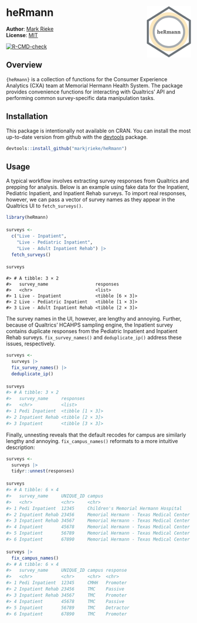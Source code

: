 
<!-- README.md is generated from README.Rmd. Please edit that file -->

# heRmann <img src="man/figures/logo.png" align="right" width="120" />

**Author**: [Mark Rieke](https://www.thedatadiary.net/about/about) <br/>
**License**:
[MIT](https://github.com/markjrieke/heRmann/blob/main/LICENSE)

<!-- badges: start -->

[![R-CMD-check](https://github.com/markjrieke/heRmann/actions/workflows/R-CMD-check.yaml/badge.svg)](https://github.com/markjrieke/heRmann/actions/workflows/R-CMD-check.yaml)
<!-- badges: end -->

## Overview

`{heRmann}` is a collection of functions for the Consumer Experience
Analytics (CXA) team at Memorial Hermann Health System. The package
provides convenience functions for interacting with Qualtrics’ API and
performing common survey-specific data manipulation tasks.

## Installation

This package is intentionally not available on CRAN. You can install the
most up-to-date version from github with the
[devtools](https://devtools.r-lib.org/) package.

``` r
devtools::install_github("markjrieke/heRmann")
```

## Usage

A typical workflow involves extracting survey responses from Qualtrics
and prepping for analysis. Below is an example using fake data for the
Inpatient, Pediatric Inpatient, and Inpatient Rehab surveys. To import
real responses, however, we can pass a vector of survey names as they
appear in the Qualtrics UI to `fetch_surveys()`.

``` r
library(heRmann)

surveys <- 
  c("Live - Inpatient",
    "Live - Pediatric Inpatient",
    "Live - Adult Inpatient Rehab") |>
  fetch_surveys()

surveys
```

    #> # A tibble: 3 × 2
    #>   survey_name                  responses       
    #>   <chr>                        <list>          
    #> 1 Live - Inpatient             <tibble [6 × 3]>
    #> 2 Live - Pediatric Inpatient   <tibble [1 × 3]>
    #> 3 Live - Adult Inpatient Rehab <tibble [2 × 3]>

The survey names in the UI, however, are lengthy and annoying. Further,
because of Qualtrics’ HCAHPS sampling engine, the Inpatient survey
contains duplicate responses from the Pediatric Inpatient and Inpatient
Rehab surveys. `fix_survey_names()` and `deduplicate_ip()` address these
issues, respectively.

``` r
surveys <- 
  surveys |>
  fix_survey_names() |>
  deduplicate_ip()

surveys
#> # A tibble: 3 × 2
#>   survey_name     responses       
#>   <chr>           <list>          
#> 1 Pedi Inpatient  <tibble [1 × 3]>
#> 2 Inpatient Rehab <tibble [2 × 3]>
#> 3 Inpatient       <tibble [3 × 3]>
```

Finally, unnesting reveals that the default recodes for campus are
similarly lengthy and annoying. `fix_campus_names()` reformats to a more
intuitive description:

``` r
surveys <- 
  surveys |>
  tidyr::unnest(responses)

surveys
#> # A tibble: 6 × 4
#>   survey_name     UNIQUE_ID campus                                  response 
#>   <chr>           <chr>     <chr>                                   <chr>    
#> 1 Pedi Inpatient  12345     Children's Memorial Hermann Hospital    Promoter 
#> 2 Inpatient Rehab 23456     Memorial Hermann - Texas Medical Center Passive  
#> 3 Inpatient Rehab 34567     Memorial Hermann - Texas Medical Center Promoter 
#> 4 Inpatient       45678     Memorial Hermann - Texas Medical Center Passive  
#> 5 Inpatient       56789     Memorial Hermann - Texas Medical Center Detractor
#> 6 Inpatient       67890     Memorial Hermann - Texas Medical Center Promoter

surveys |>
  fix_campus_names()
#> # A tibble: 6 × 4
#>   survey_name     UNIQUE_ID campus response 
#>   <chr>           <chr>     <chr>  <chr>    
#> 1 Pedi Inpatient  12345     CMHH   Promoter 
#> 2 Inpatient Rehab 23456     TMC    Passive  
#> 3 Inpatient Rehab 34567     TMC    Promoter 
#> 4 Inpatient       45678     TMC    Passive  
#> 5 Inpatient       56789     TMC    Detractor
#> 6 Inpatient       67890     TMC    Promoter
```

